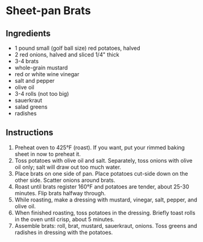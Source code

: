 # Sheet-pan Brats

## Ingredients

- 1 pound small (golf ball size) red potatoes, halved
- 2 red onions, halved and sliced 1/4" thick
- 3-4 brats
- whole-grain mustard
- red or white wine vinegar
- salt and pepper
- olive oil
- 3-4 rolls (not too big)
- sauerkraut
- salad greens
- radishes

## Instructions

1. Preheat oven to 425°F (roast). If you want, put your rimmed baking sheet in now to preheat it.
2. Toss potatoes with olive oil and salt. Separately, toss onions with olive oil only; salt will draw out too much water.
3. Place brats on one side of pan. Place potatoes cut-side down on the other side. Scatter onions around brats.
4. Roast until brats register 160°F and potatoes are tender, about 25-30 minutes. Flip brats halfway through.
5. While roasting, make a dressing with mustard, vinegar, salt, pepper, and olive oil.
6. When finished roasting, toss potatoes in the dressing. Briefly toast rolls in the oven until crisp, about 5 minutes.
7. Assemble brats: roll, brat, mustard, sauerkraut, onions. Toss greens and radishes in dressing with the potatoes.
